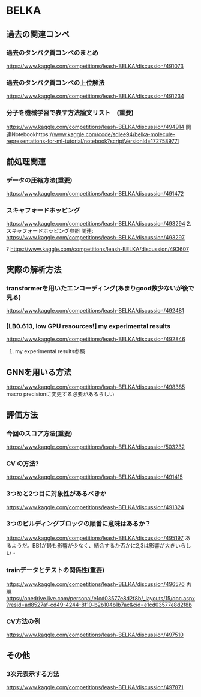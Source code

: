 # BELKA
## 過去の関連コンペ
### 過去のタンパク質コンペのまとめ　
https://www.kaggle.com/competitions/leash-BELKA/discussion/491073

### 過去のタンパク質コンペの上位解法　
https://www.kaggle.com/competitions/leash-BELKA/discussion/491234

### 分子を機械学習で表す方法論文リスト　(重要)
https://www.kaggle.com/competitions/leash-BELKA/discussion/494914
関連Notebookhttps://www.kaggle.com/code/sdlee94/belka-molecule-representations-for-ml-tutorial/notebook?scriptVersionId=172758977l

## 前処理関連
### データの圧縮方法(重要)
https://www.kaggle.com/competitions/leash-BELKA/discussion/491472


### スキャフォードホッピング
https://www.kaggle.com/competitions/leash-BELKA/discussion/493294
2.スキャフォードホッピング参照
関連: https://www.kaggle.com/competitions/leash-BELKA/discussion/493297

?
https://www.kaggle.com/competitions/leash-BELKA/discussion/493607



## 実際の解析方法
### transformerを用いたエンコーディング(あまりgood数少ないが後で見る)
https://www.kaggle.com/competitions/leash-BELKA/discussion/492481

### [LB0.613, low GPU resources!] my experimental results
https://www.kaggle.com/competitions/leash-BELKA/discussion/492846
1. my experimental results参照


## GNNを用いる方法
https://www.kaggle.com/competitions/leash-BELKA/discussion/498385
macro precisionに変更する必要があるらしい

## 評価方法
### 今回のスコア方法(重要)
https://www.kaggle.com/competitions/leash-BELKA/discussion/503232

### CV の方法?
https://www.kaggle.com/competitions/leash-BELKA/discussion/491415

### 3つめと2つ目に対象性があるべきか
https://www.kaggle.com/competitions/leash-BELKA/discussion/491324

### 3つのビルディングブロックの順番に意味はあるか？  
https://www.kaggle.com/competitions/leash-BELKA/discussion/495197
あるようだ。BB1が最も影響が少なく、結合するか否かに2,3は影響が大きいらしい・

### trainデータとテストの関係性(重要)
https://www.kaggle.com/competitions/leash-BELKA/discussion/496576
再現
https://onedrive.live.com/personal/e1cd03577e8d2f8b/_layouts/15/doc.aspx?resid=ad8527af-cd49-4244-8f10-b2b104b1b7ac&cid=e1cd03577e8d2f8b


### CV方法の例
https://www.kaggle.com/competitions/leash-BELKA/discussion/497510

## その他
### 3次元表示する方法
https://www.kaggle.com/competitions/leash-BELKA/discussion/497871



